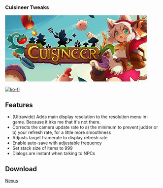 ### Cuisineer Tweaks

![Game Logo](/header.jpg)<br>

[![ko-fi](https://ko-fi.com/img/githubbutton_sm.svg)](https://ko-fi.com/F2F2DI3WA)<br>


## Features
- (Ultrawide) Adds main display resolution to the resolution menu in-game. Because it irks me that it's not there.
- Corrects the camera update rate to a) the minimum to prevent judder or b) your refresh rate, for a little more smoothness
- Adjusts target framerate to display refresh rate
- Enable auto-save with adjustable frequency
- Set stack size of items to 999
- Dialogs are instant when talking to NPCs

## Download

[Nexus](https://www.nexusmods.com/cuisineer/mods/1)
